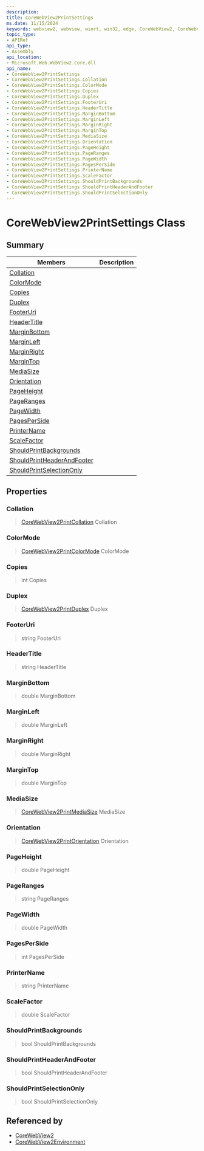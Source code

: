 ```yaml
---
description: 
title: CoreWebView2PrintSettings
ms.date: 11/15/2024
keywords: webview2, webview, winrt, win32, edge, CoreWebView2, CoreWebView2Controller, browser control, edge html, CoreWebView2PrintSettings
topic_type:
- APIRef
api_type:
- Assembly
api_location:
- Microsoft.Web.WebView2.Core.dll
api_name:
- CoreWebView2PrintSettings
- CoreWebView2PrintSettings.Collation
- CoreWebView2PrintSettings.ColorMode
- CoreWebView2PrintSettings.Copies
- CoreWebView2PrintSettings.Duplex
- CoreWebView2PrintSettings.FooterUri
- CoreWebView2PrintSettings.HeaderTitle
- CoreWebView2PrintSettings.MarginBottom
- CoreWebView2PrintSettings.MarginLeft
- CoreWebView2PrintSettings.MarginRight
- CoreWebView2PrintSettings.MarginTop
- CoreWebView2PrintSettings.MediaSize
- CoreWebView2PrintSettings.Orientation
- CoreWebView2PrintSettings.PageHeight
- CoreWebView2PrintSettings.PageRanges
- CoreWebView2PrintSettings.PageWidth
- CoreWebView2PrintSettings.PagesPerSide
- CoreWebView2PrintSettings.PrinterName
- CoreWebView2PrintSettings.ScaleFactor
- CoreWebView2PrintSettings.ShouldPrintBackgrounds
- CoreWebView2PrintSettings.ShouldPrintHeaderAndFooter
- CoreWebView2PrintSettings.ShouldPrintSelectionOnly
---
```


# CoreWebView2PrintSettings Class



## Summary

Members|Description
--|--
[Collation](#collation) | 
[ColorMode](#colormode) | 
[Copies](#copies) | 
[Duplex](#duplex) | 
[FooterUri](#footeruri) | 
[HeaderTitle](#headertitle) | 
[MarginBottom](#marginbottom) | 
[MarginLeft](#marginleft) | 
[MarginRight](#marginright) | 
[MarginTop](#margintop) | 
[MediaSize](#mediasize) | 
[Orientation](#orientation) | 
[PageHeight](#pageheight) | 
[PageRanges](#pageranges) | 
[PageWidth](#pagewidth) | 
[PagesPerSide](#pagesperside) | 
[PrinterName](#printername) | 
[ScaleFactor](#scalefactor) | 
[ShouldPrintBackgrounds](#shouldprintbackgrounds) | 
[ShouldPrintHeaderAndFooter](#shouldprintheaderandfooter) | 
[ShouldPrintSelectionOnly](#shouldprintselectiononly) | 

## Properties

### Collation

>  [CoreWebView2PrintCollation](corewebview2printcollation.md) Collation

### ColorMode

>  [CoreWebView2PrintColorMode](corewebview2printcolormode.md) ColorMode

### Copies

>  int Copies

### Duplex

>  [CoreWebView2PrintDuplex](corewebview2printduplex.md) Duplex

### FooterUri

>  string FooterUri

### HeaderTitle

>  string HeaderTitle

### MarginBottom

>  double MarginBottom

### MarginLeft

>  double MarginLeft

### MarginRight

>  double MarginRight

### MarginTop

>  double MarginTop

### MediaSize

>  [CoreWebView2PrintMediaSize](corewebview2printmediasize.md) MediaSize

### Orientation

>  [CoreWebView2PrintOrientation](corewebview2printorientation.md) Orientation

### PageHeight

>  double PageHeight

### PageRanges

>  string PageRanges

### PageWidth

>  double PageWidth

### PagesPerSide

>  int PagesPerSide

### PrinterName

>  string PrinterName

### ScaleFactor

>  double ScaleFactor

### ShouldPrintBackgrounds

>  bool ShouldPrintBackgrounds

### ShouldPrintHeaderAndFooter

>  bool ShouldPrintHeaderAndFooter

### ShouldPrintSelectionOnly

>  bool ShouldPrintSelectionOnly






## Referenced by

- [CoreWebView2](corewebview2.md)
- [CoreWebView2Environment](corewebview2environment.md)
